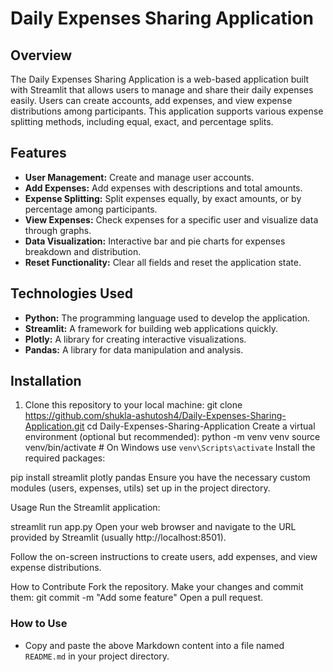 # Daily Expenses Sharing Application

## Overview

The Daily Expenses Sharing Application is a web-based application built with Streamlit that allows users to manage and share their daily expenses easily. Users can create accounts, add expenses, and view expense distributions among participants. This application supports various expense splitting methods, including equal, exact, and percentage splits.

## Features

- **User Management:** Create and manage user accounts.
- **Add Expenses:** Add expenses with descriptions and total amounts.
- **Expense Splitting:** Split expenses equally, by exact amounts, or by percentage among participants.
- **View Expenses:** Check expenses for a specific user and visualize data through graphs.
- **Data Visualization:** Interactive bar and pie charts for expenses breakdown and distribution.
- **Reset Functionality:** Clear all fields and reset the application state.

## Technologies Used

- **Python:** The programming language used to develop the application.
- **Streamlit:** A framework for building web applications quickly.
- **Plotly:** A library for creating interactive visualizations.
- **Pandas:** A library for data manipulation and analysis.

## Installation

1. Clone this repository to your local machine:
   git clone https://github.com/shukla-ashutosh4/Daily-Expenses-Sharing-Application.git
   cd Daily-Expenses-Sharing-Application
Create a virtual environment (optional but recommended):
python -m venv venv
source venv/bin/activate  # On Windows use `venv\Scripts\activate`
Install the required packages:

pip install streamlit plotly pandas
Ensure you have the necessary custom modules (users, expenses, utils) set up in the project directory.

Usage
Run the Streamlit application:

streamlit run app.py
Open your web browser and navigate to the URL provided by Streamlit (usually http://localhost:8501).

Follow the on-screen instructions to create users, add expenses, and view expense distributions.

How to Contribute
Fork the repository.
Make your changes and commit them:
git commit -m "Add some feature"
Open a pull request.



### How to Use

- Copy and paste the above Markdown content into a file named `README.md` in your project directory.
